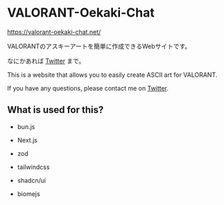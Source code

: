 # VALORANT-Oekaki-Chat

<https://valorant-oekaki-chat.net/>

VALORANTのアスキーアートを簡単に作成できるWebサイトです。

なにかあれば [Twitter](https://twitter.com/GRAPH_fps) まで。

This is a website that allows you to easily create ASCII art for VALORANT.

If you have any questions, please contact me on [Twitter](https://twitter.com/GRAPH_fps).

## What is used for this?

- bun.js

- Next.js

- zod

- tailwindcss

- shadcn/ui

- biomejs
